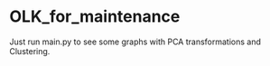 # OLK_for_maintenance
Just run main.py to see some graphs with PCA transformations and Clustering. 
